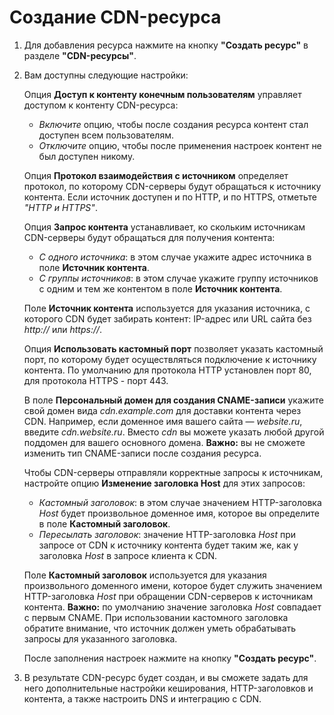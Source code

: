 # Создание CDN-ресурса

1. Для добавления ресурса нажмите на кнопку **"Создать ресурс"** в разделе **"CDN-ресурсы"**.

2. Вам доступны следующие настройки:

   Опция **Доступ к контенту конечным пользователям** управляет доступом к контенту CDN-ресурса:

   - _Включите_ опцию, чтобы после создания ресурса контент стал доступен всем пользователям.
   - _Отключите_ опцию, чтобы после применения настроек контент не был доступен никому.

   Опция **Протокол взаимодействия с источником** определяет протокол, по которому CDN-серверы будут обращаться к источнику контента. Если источник доступен и по HTTP, и по HTTPS, отметьте _"HTTP и HTTPS"_.

   Опция **Запрос контента** устанавливает, ко скольким источникам CDN-серверы будут обращаться для получения контента:

   - _С одного источника_: в этом случае укажите адрес источника в поле **Источник контента**.
   - _С группы источников_: в этом случае укажите группу источников с одним и тем же контентом в поле **Источник контента**.

   Поле **Источник контента** используется для указания источника, с которого CDN будет забирать контент: IP-адрес или URL сайта без _http://_ или _https://_.

   Опция **Использовать кастомный порт** позволяет указать кастомный порт, по которому будет осуществляться подключение к источнику контента. По умолчанию для протокола HTTP установлен порт 80, для протокола HTTPS - порт 443.

   В поле **Персональный домен для создания CNAME-записи** укажите свой домен вида _cdn.example.com_ для доставки контента через CDN. Например, если доменное имя вашего сайта — _website.ru_, введите _cdn.website.ru_. Вместо _cdn_ вы можете указать любой другой поддомен для вашего основного домена. **Важно:** вы не сможете изменить тип CNAME-записи после создания ресурса.

   Чтобы CDN-серверы отправляли корректные запросы к источникам, настройте опцию **Изменение заголовка Host** для этих запросов:

   - _Кастомный заголовок_: в этом случае значением HTTP-заголовка _Host_ будет произвольное доменное имя, которое вы определите в поле **Кастомный заголовок**.
   - _Пересылать заголовок_: значение HTTP-заголовка _Host_ при запросе от CDN к источнику контента будет таким же, как у заголовка _Host_ в запросе клиента к CDN.

   Поле **Кастомный заголовок** используется для указания произвольного доменного имени, которое будет служить значением HTTP-заголовка _Host_ при обращении CDN-серверов к источникам контента. **Важно:** по умолчанию значение заголовка _Host_ совпадает с первым CNAME. При использовании кастомного заголовка обратите внимание, что источник должен уметь обрабатывать запросы для указанного заголовка.

   После заполнения настроек нажмите на кнопку **"Создать ресурс"**.

3. В результате CDN-ресурс будет создан, и вы сможете задать для него дополнительные настройки кеширования, HTTP-заголовков и контента, а также настроить DNS и интеграцию с CDN.
